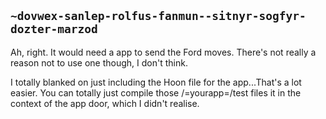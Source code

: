 ## `~dovwex-sanlep-rolfus-fanmun--sitnyr-sogfyr-dozter-marzod`
Ah, right. It would need a app to send the Ford moves. There's not really a reason not to use one though, I don't think.

I totally blanked on just including the Hoon file for the app...That's a lot easier. You can totally just compile those /=yourapp=/test files it in the context of the app door, which I didn't realise.